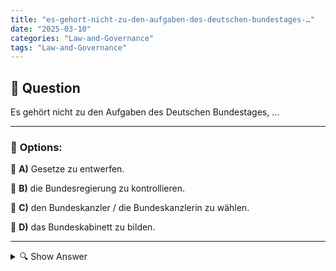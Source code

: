 ```yaml
---
title: "es-gehort-nicht-zu-den-aufgaben-des-deutschen-bundestages-…"
date: "2025-03-10"
categories: "Law-and-Governance"
tags: "Law-and-Governance"
---
```


## 📌 **Question**

Es gehört nicht zu den Aufgaben des Deutschen Bundestages, …



---

### 📝 **Options:**

🔘 **A)** Gesetze zu entwerfen.

🔘 **B)** die Bundesregierung zu kontrollieren.

🔘 **C)** den Bundeskanzler / die Bundeskanzlerin zu wählen.

🔘 **D)** das Bundeskabinett zu bilden.

---

<details>
  <summary>🔍 Show Answer</summary>

  <p>
💡  <b>Correct Answer:</b>  d
  </p>
  <p>
    📖<b>Explanation:</b>
    Der Deutsche Bundestag ist das zentrale gesetzgebende Organ in Deutschland. Zu seinen Hauptaufgaben zählen das Entwerfen und Beschließen von Gesetzen, die Kontrolle der Bundesregierung sowie die Wahl des Bundeskanzlers oder der Bundeskanzlerin. Zudem überwacht der Bundestag die politische Arbeit und stellt sicher, dass die Regierung im Interesse der Bürger handelt. Allerdings gehört das Bilden des Bundeskabinetts nicht direkt zu seinen Aufgaben. Diese Aufgabe übernimmt der gewählte Bundeskanzler oder die Bundeskanzlerin selbst, indem sie die Minister für die verschiedenen Ressorts auswählen.
  </p>
</details>

